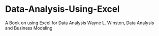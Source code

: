 # Data-Analysis-Using-Excel
A Book on using Excel for Data Analysis
Wayne L. Winston,
Data Analysis and Business Modeling 
